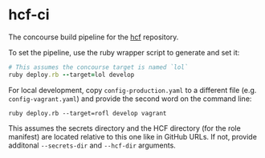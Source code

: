# hcf-ci

The concourse build pipeline for the [hcf] repository.

[hcf]: https://github.com/hpcloud/hcf

To set the pipeline, use the ruby wrapper script to generate and set it:

```ruby
# This assumes the concourse target is named `lol`
ruby deploy.rb --target=lol develop
```

For local development, copy `config-production.yaml` to a different file (e.g.
`config-vagrant.yaml`) and provide the second word on the command line:
```
ruby deploy.rb --target=rofl develop vagrant
```

This assumes the secrets directory and the HCF directory (for the role manifest)
are located relative to this one like in GitHub URLs.  If not, provide additonal
`--secrets-dir` and `--hcf-dir` arguments.
